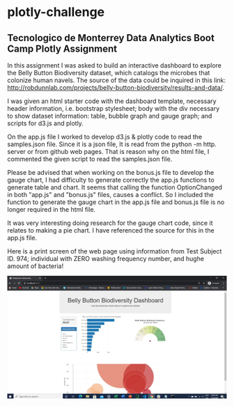 # plotly-challenge
## Tecnologico de Monterrey Data Analytics Boot Camp Plotly Assignment

In this assignment I was asked to build an interactive dashboard to explore the Belly Button Biodiversity dataset, which catalogs the microbes that colonize human navels.  The source of the data could be inquired in this link: http://robdunnlab.com/projects/belly-button-biodiversity/results-and-data/.  

I was given an html starter code with the dashboard template, necessary header information, i.e. bootstrap stylesheet; body with the div necessary to show dataset information: table, bubble graph and gauge graph; and scripts for d3.js and plotly.  

On the app.js file I worked to develop d3.js & plotly code to read the samples.json file.  Since it is a json file, It is read from the python -m http. server or from github web pages.   That is reason why on the html file, I commented the given script to read the samples.json file.  

Please be advised that when working on the bonus.js file to develop the gauge chart, I had difficulty to generate correctly the app.js functions to generate table and chart.  It seems that calling the function OptionChanged in both "app.js" and "bonus.js" files, causes a conflict. So I included the function to generate the gauge chart in the app.js file and bonus.js file is no longer required in the html file.  

It was very interesting doing research for the gauge chart code, since it relates to making a pie chart.  I have referenced the source for this in the app.js file.

Here is a print screen of the web page using information from Test Subject ID. 974; individual with ZERO washing frequency number, and hughe amount of bacteria! 

![alt text][pic]

[pic]: https://github.com/ltorresfdz/plotly-challenge/blob/main/Images/screenshot.JPG "screen"












